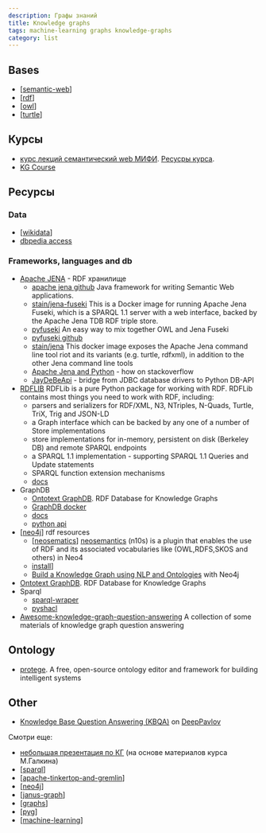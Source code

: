 ```yaml
---
description: Графы знаний
title: Knowledge graphs
tags: machine-learning graphs knowledge-graphs
category: list
---
```

## Bases

- [[semantic-web]]
- [[rdf]]
- [[owl]]
- [[turtle]]

## Курсы

- [курс лекций семантический web МИФИ](https://www.youtube.com/channel/UCTUhNxKRFtOHIW9ytAHbSDA/videos). [Ресусры курса](http://env-8380827.jelastic.regruhosting.ru/index_x.html).
- [KG Course](https://www.youtube.com/playlist?list=PLlmfdv64-P33ROIzuATAWEp0V1jMXAoj_)

## Ресурсы

### Data

- [[wikidata]]
- [dbpedia access](http://wikidata.dbpedia.org/OnlineAccess)

### Frameworks, languages and db

- [Apache JENA](https://jena.apache.org/) - RDF хранилище
  - [apache jena github](https://github.com/apache/jena) Java framework for writing Semantic Web applications.
  - [stain/jena-fuseki](https://hub.docker.com/r/stain/jena-fuseki) This is a Docker image for running Apache Jena Fuseki, which is a SPARQL 1.1 server with a web interface, backed by the Apache Jena TDB RDF triple store.
  - [pyfuseki](https://yubincloud.github.io/pyfuseki/) An easy way to mix together OWL and Jena Fuseki
  - [pyfuseki github](https://github.com/yubinCloud/pyfuseki)
  - [stain/jena](https://hub.docker.com/r/stain/jena) This docker image exposes the Apache Jena command line tool riot and its variants (e.g. turtle, rdfxml), in addition to the other Jena command line tools
  - [Apache Jena and Python](https://stackoverflow.com/questions/52948493/apache-jena-and-python) - how on stackoverflow
  - [JayDeBeApi](https://github.com/baztian/jaydebeapi) - bridge from JDBC database drivers to Python DB-API
- [RDFLIB](https://github.com/RDFLib/rdflib) RDFLib is a pure Python package for working with RDF. RDFLib contains most things you need to work with RDF, including:
  - parsers and serializers for RDF/XML, N3, NTriples, N-Quads, Turtle, TriX, Trig and JSON-LD
  - a Graph interface which can be backed by any one of a number of Store implementations
  - store implementations for in-memory, persistent on disk (Berkeley DB) and remote SPARQL endpoints
  - a SPARQL 1.1 implementation - supporting SPARQL 1.1 Queries and Update statements
  - SPARQL function extension mechanisms
  - [docs](https://rdflib.readthedocs.io/en/stable/)
- GraphDB
  - [Ontotext GraphDB](https://www.ontotext.com/products/graphdb/?ref=menu). RDF Database for Knowledge Graphs
  - [GraphDB docker](https://hub.docker.com/r/ontotext/graphdb/)
  - [docs](https://graphdb.ontotext.com/documentation/10.0/index.html)
  - [python api](https://github.com/patzomir/graphdb-python-api)
- [[neo4j]] rdf resources
  - [[neosematics]] [neosemantics](https://neo4j.com/labs/neosemantics/) (n10s) is a plugin that enables the use of RDF and its associated vocabularies like (OWL,RDFS,SKOS and others) in Neo4
  - [install](https://neo4j.com/labs/neosemantics/installation/)]
  - [Build a Knowledge Graph using NLP and Ontologies](https://neo4j.com/developer/graph-data-science/build-knowledge-graph-nlp-ontologies/) with Neo4j
- [Ontotext GraphDB](https://www.ontotext.com/products/graphdb/?ref=menu). RDF Database for Knowledge Graphs
- Sparql
  - [sparql-wraper](https://sparqlwrapper.readthedocs.io/en/stable/)
  - [pyshacl](https://github.com/RDFLib/pySHACL)
- [Awesome-knowledge-graph-question-answering](https://github.com/BshoterJ/awesome-kgqa) A collection of some materials of knowledge graph question answering

## Ontology

- [protege](https://protege.stanford.edu/). A free, open-source ontology editor and framework for building intelligent systems

## Other

- [Knowledge Base Question Answering (KBQA)](http://docs.deeppavlov.ai/en/master/features/models/kbqa.html) on [DeepPavlov](https://github.com/deeppavlov/DeepPavlov)

Смотри еще:

- [небольшая презентация по КГ](https://docs.google.com/presentation/d/1Artsa47IV_dSZkz7smXyAVZQmn3xDeZRO9Z_hVklirs/edit?usp=sharing) (на основе материалов курса М.Галкина)
- [[sparql]]
- [[apache-tinkertop-and-gremlin]]
- [[neo4j]]
- [[janus-graph]]
- [[graphs]]
- [[pyg]]
- [[machine-learning]]

[//begin]: # "Autogenerated link references for markdown compatibility"
[semantic-web]: ../notes/semantic-web "Semantic web"
[rdf]: ../notes/rdf "RDF"
[owl]: ../notes/owl "OWL ontology"
[wikidata]: wikidata "Wikidata"
[neo4j]: ../notes/neo4j "Neo4j graph data base"
[neosematics]: ../notes/neosematics "Neosematics"
[sparql]: ../notes/sparql "SPARQL"
[apache-tinkertop-and-gremlin]: ../notes/apache-tinkertop-and-gremlin "Apache TinkerPop and Gremlin"
[janus-graph]: ../notes/janus-graph "Janus Graph"
[graphs]: graphs "Machine learning with graphs"
[pyg]: ../notes/pyg "Pytorch geometric"
[machine-learning]: machine-learning "Алгоритмы машинного обучения"
[//end]: # "Autogenerated link references"
[//begin]: # "Autogenerated link references for markdown compatibility"
[semantic-web]: ../notes/semantic-web "Semantic web"
[rdf]: ../notes/rdf "RDF"
[owl]: ../notes/owl "OWL ontology"
[turtle]: ../notes/turtle "Turtle for RDF"
[wikidata]: wikidata "Wikidata"
[neo4j]: ../notes/neo4j "Neo4j graph data base"
[neosematics]: ../notes/neosematics "Neosematics"
[sparql]: ../notes/sparql "SPARQL"
[apache-tinkertop-and-gremlin]: ../notes/apache-tinkertop-and-gremlin "Apache TinkerPop and Gremlin"
[neo4j]: ../notes/neo4j "Neo4j graph data base"
[janus-graph]: ../notes/janus-graph "Janus Graph"
[graphs]: graphs "Machine learning with graphs"
[pyg]: ../notes/pyg "Pytorch geometric"
[machine-learning]: machine-learning "Алгоритмы машинного обучения"
[//end]: # "Autogenerated link references"